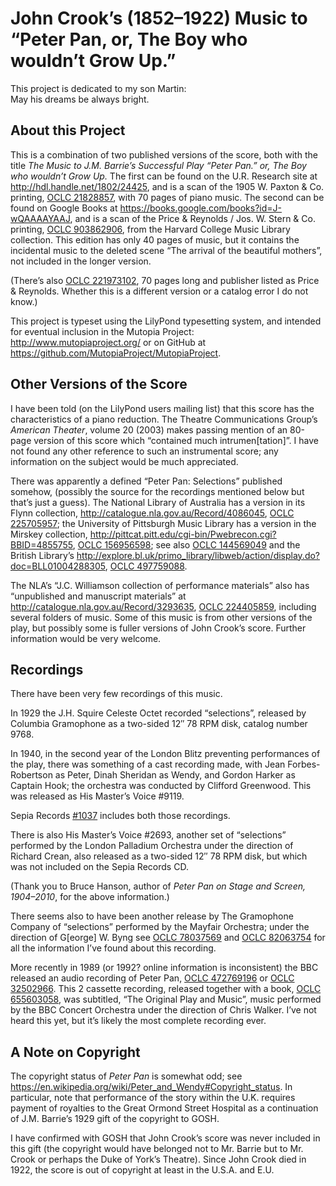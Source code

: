 # John Crook’s (1852–1922) Music to “Peter Pan, or, The Boy who wouldn’t Grow Up.”

This project is dedicated to my son Martin:  
May his dreams be always bright.

## About this Project

This is a combination of two published versions of the score,
both with the title
_The Music to J.M. Barrie’s Successful Play “Peter Pan.” or, The Boy who wouldn’t Grow Up._
The first can be found on the U.R. Research site
at <http://hdl.handle.net/1802/24425>,
and is a scan of the 1905 W. Paxton & Co. printing,
[OCLC 21828857](https://www.worldcat.org/oclc/21828857),
with 70 pages of piano music.
The second can be found on Google Books
at <https://books.google.com/books?id=J-wQAAAAYAAJ>,
and is a scan of the Price & Reynolds / Jos. W. Stern & Co. printing,
[OCLC 903862906](https://www.worldcat.org/oclc/903862906),
from the Harvard College Music Library collection.
This edition has only 40 pages of music,
but it contains the incidental music to the deleted scene
“The arrival of the beautiful mothers”,
not included in the longer version.

(There’s also [OCLC 221973102](https://www.worldcat.org/oclc/221973102),
70 pages long and publisher listed as Price & Reynolds.
Whether this is a different version or a catalog error I do not know.)

This project is typeset
using the LilyPond typesetting system,
and intended for eventual inclusion in the Mutopia Project:
<http://www.mutopiaproject.org/>
or on GitHub at <https://github.com/MutopiaProject/MutopiaProject>.

## Other Versions of the Score

I have been told (on the LilyPond users mailing list)
that this score has the characteristics of a piano reduction.
The Theatre Communications Group’s _American Theater_, volume 20 (2003)
makes passing mention of an 80-page version of this score
which “contained much intrumen[tation]”.
I have not found any other reference to such an instrumental score;
any information on the subject would be much appreciated.

There was apparently a defined “Peter Pan: Selections” published somehow,
(possibly the source for the recordings mentioned below but that’s just a guess).
The National Library of Australia has a version in its Flynn collection,
<http://catalogue.nla.gov.au/Record/4086045>,
[OCLC 225705957](https://www.worldcat.org/oclc/225705957);
the University of Pittsburgh Music Library has a version in the Mirskey collection,
<http://pittcat.pitt.edu/cgi-bin/Pwebrecon.cgi?BBID=4855755>,
[OCLC 156956598](https://www.worldcat.org/oclc/156956598);
see also [OCLC 144569049](https://www.worldcat.org/oclc/144569049)
and the British Library’s <http://explore.bl.uk/primo_library/libweb/action/display.do?doc=BLL01004288305>,
[OCLC 497759088](https://www.worldcat.org/oclc/497759088).

The NLA’s “J.C. Williamson collection of performance materials”
also has “unpublished and manuscript materials”
at <http://catalogue.nla.gov.au/Record/3293635>,
[OCLC 224405859](https://www.worldcat.org/oclc/224405859),
including several folders of music.
Some of this music is from other versions of the play,
but possibly some is fuller versions of John Crook’s score.
Further information would be very welcome.

## Recordings

There have been very few recordings of this music.

In 1929 the J.H. Squire Celeste Octet recorded “selections”,
released by Columbia Gramophone as a two-sided 12″ 78 RPM disk,
catalog number 9768.

In 1940,
in the second year of the London Blitz preventing performances of the play,
there was something of a cast recording made,
with Jean Forbes-Robertson as Peter,
Dinah Sheridan as Wendy,
and Gordon Harker as Captain Hook;
the orchestra was conducted by Clifford Greenwood.
This was released as His Master’s Voice #9119.

Sepia Records [#1037](http://sepiarecords.com/sepia1037.html)
includes both those recordings.

There is also His Master’s Voice #2693,
another set of “selections”
performed by the London Palladium Orchestra
under the direction of Richard Crean,
also released as a two-sided 12″ 78 RPM disk,
but which was not included on the Sepia Records CD.

(Thank you to Bruce Hanson,
author of _Peter Pan on Stage and Screen, 1904–2010_,
for the above information.)

There seems also to have been another release by The Gramophone Company
of “selections”
performed by the Mayfair Orchestra;
under the direction of G[eorge] W. Byng
see [OCLC 78037569](https://www.worldcat.org/oclc/78037569)
and [OCLC 82063754](https://www.worldcat.org/oclc/82063754)
for all the information I’ve found about this recording.

More recently in 1989
(or 1992? online information is inconsistent)
the BBC released an audio recording of Peter Pan,
[OCLC 472769196](https://www.worldcat.org/oclc/472769196) or
[OCLC 32502966](https://www.worldcat.org/oclc/32502966).
This 2 cassette recording, released together with a book,
[OCLC 655603058](https://www.worldcat.org/oclc/655603058),
was subtitled, “The Original Play and Music”,
music performed by the BBC Concert Orchestra
under the direction of Chris Walker.
I’ve not heard this yet,
but it’s likely the most complete recording ever.

## A Note on Copyright

The copyright status of _Peter Pan_ is somewhat odd;
see <https://en.wikipedia.org/wiki/Peter_and_Wendy#Copyright_status>.
In particular, note that performance of the story within the U.K.
requires payment of royalties to the Great Ormond Street Hospital
as a continuation of J.M. Barrie’s 1929 gift of the copyright to GOSH.

I have confirmed with GOSH that John Crook’s score
was never included in this gift
(the copyright would have belonged not to Mr. Barrie
but to Mr. Crook or perhaps the Duke of York’s Theatre).
Since John Crook died in 1922,
the score is out of copyright at least in the U.S.A. and E.U.
